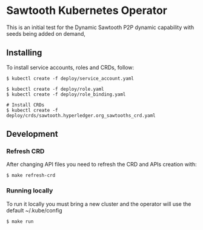 # Sawtooth Kubernetes Operator

This is an initial test for the Dynamic Sawtooth P2P dynamic capability with seeds
being added on demand, 

## Installing

To install service accounts, roles and CRDs, follow:

```
$ kubectl create -f deploy/service_account.yaml

$ kubectl create -f deploy/role.yaml
$ kubectl create -f deploy/role_binding.yaml

# Install CRDs
$ kubectl create -f deploy/crds/sawtooth.hyperledger.org_sawtooths_crd.yaml
```

## Development

### Refresh CRD 

After changing API files you need to refresh the CRD and APIs creation with:

```
$ make refresh-crd
```

### Running locally

To run it locally you must bring a new cluster and the operator will use the default ~/.kube/config

```
$ make run 
```